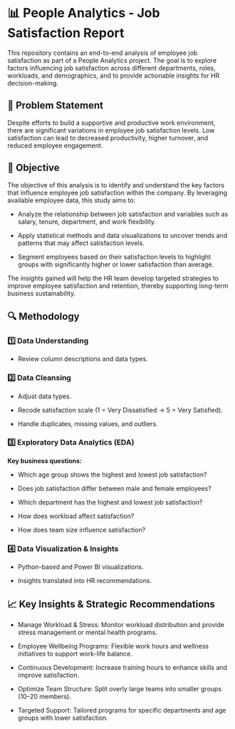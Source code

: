 # **📊 People Analytics - Job Satisfaction Report**

This repository contains an end-to-end analysis of employee job satisfaction as part of a People Analytics project. The goal is to explore factors influencing job satisfaction across different departments, roles, workloads, and demographics, and to provide actionable insights for HR decision-making.

## **📝 Problem Statement**

Despite efforts to build a supportive and productive work environment, there are significant variations in employee job satisfaction levels. Low satisfaction can lead to decreased productivity, higher turnover, and reduced employee engagement.


## **🎯 Objective**

The objective of this analysis is to identify and understand the key factors that influence employee job satisfaction within the company. By leveraging available employee data, this study aims to:

- Analyze the relationship between job satisfaction and variables such as salary, tenure, department, and work flexibility.

- Apply statistical methods and data visualizations to uncover trends and patterns that may affect satisfaction levels.

- Segment employees based on their satisfaction levels to highlight groups with significantly higher or lower satisfaction than average.

The insights gained will help the HR team develop targeted strategies to improve employee satisfaction and retention, thereby supporting long-term business sustainability.

## **🔍 Methodology**

### 1️⃣ Data Understanding

- Review column descriptions and data types.

### 2️⃣ Data Cleansing  

- Adjust data types.

- Recode satisfaction scale (1 = Very Dissatisfied → 5 = Very Satisfied).

- Handle duplicates, missing values, and outliers.

### 3️⃣ Exploratory Data Analytics (EDA)  
**Key business questions:**

- Which age group shows the highest and lowest job satisfaction?

- Does job satisfaction differ between male and female employees?

- Which department has the highest and lowest job satisfaction?

- How does workload affect satisfaction?

- How does team size influence satisfaction?

### 4️⃣ Data Visualization & Insights  

- Python-based and Power BI visualizations.

- Insights translated into HR recommendations.

## **📈 Key Insights & Strategic Recommendations**

- Manage Workload & Stress: Monitor workload distribution and provide stress management or mental health programs.

- Employee Wellbeing Programs: Flexible work hours and wellness initiatives to support work-life balance.

- Continuous Development: Increase training hours to enhance skills and improve satisfaction.

- Optimize Team Structure: Split overly large teams into smaller groups (10–20 members).

- Targeted Support: Tailored programs for specific departments and age groups with lower satisfaction.
